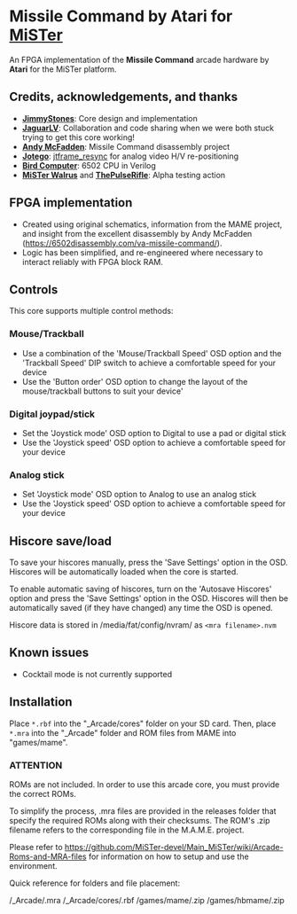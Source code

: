# Missile Command by Atari for [MiSTer](https://github.com/MiSTer-devel/Main_MiSTer/wiki)

An FPGA implementation of the __Missile Command__ arcade hardware by __Atari__ for the MiSTer platform.

## Credits, acknowledgements, and thanks
- [__JimmyStones__](https://github.com/JimmyStones): Core design and implementation
- [__JaguarLV__](https://github.com/JaguarLV): Collaboration and code sharing when we were both stuck trying to get this core working!
- [__Andy McFadden__](https://6502disassembly.com/va-missile-command/): Missile Command disassembly project
- [__Jotego__](https://github.com/jotego): [jtframe_resync](https://github.com/jotego/jtframe/blob/master/hdl/video/jtframe_resync.v) for analog video H/V re-positioning
- [__Bird Computer__](https://github.com/robfinch/Cores/blob/master/bc6502/bc6502.v): 6502 CPU in Verilog
- [__MiSTer Walrus__](https://twitter.com/WalrusFPGA) and [__ThePulseRifle__](https://twitter.com/thepulserifle): Alpha testing action

## FPGA implementation
- Created using original schematics, information from the MAME project, and insight from the excellent disassembly by Andy McFadden (https://6502disassembly.com/va-missile-command/).
- Logic has been simplified, and re-engineered where necessary to interact reliably with FPGA block RAM.

## Controls
This core supports multiple control methods:
### Mouse/Trackball
- Use a combination of the 'Mouse/Trackball Speed' OSD option and the 'Trackball Speed' DIP switch to achieve a comfortable speed for your device
- Use the 'Button order' OSD option to change the layout of the mouse/trackball buttons to suit your device'
### Digital joypad/stick
- Set the 'Joystick mode' OSD option to Digital to use a pad or digital stick
- Use the 'Joystick speed' OSD option to achieve a comfortable speed for your device
### Analog stick
- Set 'Joystick mode' OSD option to Analog to use an analog stick
- Use the 'Joystick speed' OSD option to achieve a comfortable speed for your device


## Hiscore save/load
To save your hiscores manually, press the 'Save Settings' option in the OSD.  Hiscores will be automatically loaded when the core is started.

To enable automatic saving of hiscores, turn on the 'Autosave Hiscores' option and press the 'Save Settings' option in the OSD.  Hiscores will then be automatically saved (if they have changed) any time the OSD is opened.

Hiscore data is stored in /media/fat/config/nvram/ as ```<mra filename>.nvm```

## Known issues
- Cocktail mode is not currently supported

## Installation
Place `*.rbf` into the "_Arcade/cores" folder on your SD card.  Then, place `*.mra` into the "_Arcade" folder and ROM files from MAME into "games/mame".

### ****ATTENTION****
ROMs are not included. In order to use this arcade core, you must provide the correct ROMs.

To simplify the process, .mra files are provided in the releases folder that specify the required ROMs along with their checksums.  The ROM's .zip filename refers to the corresponding file in the M.A.M.E. project.

Please refer to https://github.com/MiSTer-devel/Main_MiSTer/wiki/Arcade-Roms-and-MRA-files for information on how to setup and use the environment.

Quick reference for folders and file placement:

/_Arcade/<game name>.mra
/_Arcade/cores/<game rbf>.rbf
/games/mame/<mame rom>.zip
/games/hbmame/<hbmame rom>.zip
